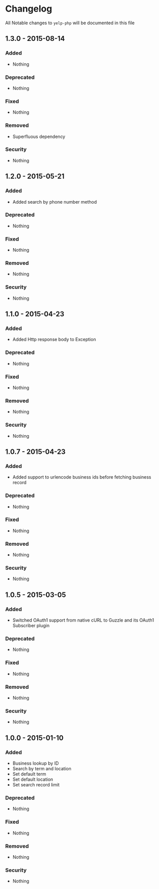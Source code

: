 # Changelog
All Notable changes to `yelp-php` will be documented in this file

## 1.3.0 - 2015-08-14

### Added
- Nothing

### Deprecated
- Nothing

### Fixed
- Nothing

### Removed
- Superfluous dependency

### Security
- Nothing

## 1.2.0 - 2015-05-21

### Added
- Added search by phone number method

### Deprecated
- Nothing

### Fixed
- Nothing

### Removed
- Nothing

### Security
- Nothing

## 1.1.0 - 2015-04-23

### Added
- Added Http response body to Exception

### Deprecated
- Nothing

### Fixed
- Nothing

### Removed
- Nothing

### Security
- Nothing

## 1.0.7 - 2015-04-23

### Added
- Added support to urlencode business ids before fetching business record

### Deprecated
- Nothing

### Fixed
- Nothing

### Removed
- Nothing

### Security
- Nothing

## 1.0.5 - 2015-03-05

### Added
- Switched OAuth1 support from native cURL to Guzzle and its OAuth1 Subscriber plugin

### Deprecated
- Nothing

### Fixed
- Nothing

### Removed
- Nothing

### Security
- Nothing

## 1.0.0 - 2015-01-10

### Added
- Business lookup by ID
- Search by term and location
- Set default term
- Set default location
- Set search record limit

### Deprecated
- Nothing

### Fixed
- Nothing

### Removed
- Nothing

### Security
- Nothing

